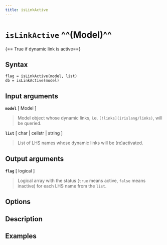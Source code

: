 ```yaml
---
title: isLinkActive
---
```


# `isLinkActive` ^^(Model)^^

{== True if dynamic link is active==}


## Syntax 

    flag = isLinkActive(model, list)
    db = isLinkActive(model)


## Input arguments 

 __`model`__ [ Model ] 
>
> Model object whose dynamic links, i.e. `[!links](irislang/links)`, will
> be queried.
> 

__`list`__ [ char | cellstr | string ]  
>
> List of LHS names whose dynamic links will be (re)activated.
>

## Output arguments 

__`flag`__ [ logical ] 
> 
> Logical array with the status (`true` means active, `false` means
> inactive) for each LHS name from the `list`.
> 


## Options 



## Description 



## Examples

